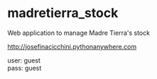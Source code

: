 # madretierra_stock
Web application to manage Madre Tierra's stock

http://josefinacicchini.pythonanywhere.com

user: guest  
pass: guest

